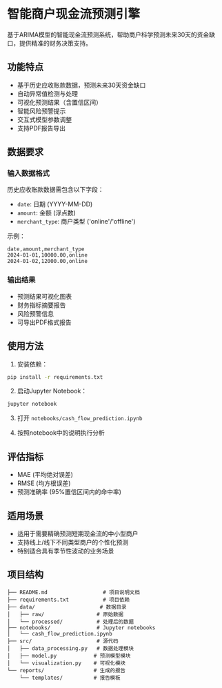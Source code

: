 # 智能商户现金流预测引擎

基于ARIMA模型的智能现金流预测系统，帮助商户科学预测未来30天的资金缺口，提供精准的财务决策支持。

## 功能特点

- 基于历史应收账款数据，预测未来30天资金缺口
- 自动异常值检测与处理
- 可视化预测结果（含置信区间）
- 智能风险预警提示
- 交互式模型参数调整
- 支持PDF报告导出

## 数据要求

### 输入数据格式
历史应收账款数据需包含以下字段：
- `date`: 日期 (YYYY-MM-DD)
- `amount`: 金额 (浮点数)
- `merchant_type`: 商户类型 ('online'/'offline')

示例：
```csv
date,amount,merchant_type
2024-01-01,10000.00,online
2024-01-02,12000.00,online
```

### 输出结果
- 预测结果可视化图表
- 财务指标摘要报告
- 风险预警信息
- 可导出PDF格式报告

## 使用方法

1. 安装依赖：
```bash
pip install -r requirements.txt
```

2. 启动Jupyter Notebook：
```bash
jupyter notebook
```

3. 打开 `notebooks/cash_flow_prediction.ipynb`

4. 按照notebook中的说明执行分析

## 评估指标

- MAE (平均绝对误差)
- RMSE (均方根误差)
- 预测准确率 (95%置信区间内的命中率)

## 适用场景

- 适用于需要精确预测短期现金流的中小型商户
- 支持线上/线下不同类型商户的个性化预测
- 特别适合具有季节性波动的业务场景

## 项目结构

```
├── README.md                  # 项目说明文档
├── requirements.txt           # 项目依赖
├── data/                     # 数据目录
│   ├── raw/                 # 原始数据
│   └── processed/           # 处理后的数据
├── notebooks/               # Jupyter notebooks
│   └── cash_flow_prediction.ipynb
├── src/                     # 源代码
│   ├── data_processing.py   # 数据处理模块
│   ├── model.py            # 预测模型模块
│   └── visualization.py    # 可视化模块
└── reports/                # 生成的报告
    └── templates/          # 报告模板
``` 